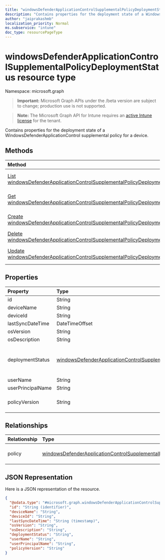 ```yaml
---
title: "windowsDefenderApplicationControlSupplementalPolicyDeploymentStatus resource type"
description: "Contains properties for the deployment state of a WindowsDefenderApplicationControl supplemental policy for a device."
author: "jaiprakashmb"
localization_priority: Normal
ms.subservice: "intune"
doc_type: resourcePageType
---
```


# windowsDefenderApplicationControlSupplementalPolicyDeploymentStatus resource type

Namespace: microsoft.graph
> **Important:** Microsoft Graph APIs under the /beta version are subject to change; production use is not supported.

> **Note:** The Microsoft Graph API for Intune requires an [active Intune license](https://go.microsoft.com/fwlink/?linkid=839381) for the tenant.


Contains properties for the deployment state of a WindowsDefenderApplicationControl supplemental policy for a device.

## Methods
|Method|Return Type|Description|
|:---|:---|:---|
|[List windowsDefenderApplicationControlSupplementalPolicyDeploymentStatuses](../api/intune-unlock-windowsdefenderapplicationcontrolsupplementalpolicydeploymentstatus-list.md)|[windowsDefenderApplicationControlSupplementalPolicyDeploymentStatus](../resources/intune-unlock-windowsdefenderapplicationcontrolsupplementalpolicydeploymentstatus.md) collection|List properties and relationships of the [windowsDefenderApplicationControlSupplementalPolicyDeploymentStatus](../resources/intune-unlock-windowsdefenderapplicationcontrolsupplementalpolicydeploymentstatus.md) objects.|
|[Get windowsDefenderApplicationControlSupplementalPolicyDeploymentStatus](../api/intune-unlock-windowsdefenderapplicationcontrolsupplementalpolicydeploymentstatus-get.md)|[windowsDefenderApplicationControlSupplementalPolicyDeploymentStatus](../resources/intune-unlock-windowsdefenderapplicationcontrolsupplementalpolicydeploymentstatus.md)|Read properties and relationships of the [windowsDefenderApplicationControlSupplementalPolicyDeploymentStatus](../resources/intune-unlock-windowsdefenderapplicationcontrolsupplementalpolicydeploymentstatus.md) object.|
|[Create windowsDefenderApplicationControlSupplementalPolicyDeploymentStatus](../api/intune-unlock-windowsdefenderapplicationcontrolsupplementalpolicydeploymentstatus-create.md)|[windowsDefenderApplicationControlSupplementalPolicyDeploymentStatus](../resources/intune-unlock-windowsdefenderapplicationcontrolsupplementalpolicydeploymentstatus.md)|Create a new [windowsDefenderApplicationControlSupplementalPolicyDeploymentStatus](../resources/intune-unlock-windowsdefenderapplicationcontrolsupplementalpolicydeploymentstatus.md) object.|
|[Delete windowsDefenderApplicationControlSupplementalPolicyDeploymentStatus](../api/intune-unlock-windowsdefenderapplicationcontrolsupplementalpolicydeploymentstatus-delete.md)|None|Deletes a [windowsDefenderApplicationControlSupplementalPolicyDeploymentStatus](../resources/intune-unlock-windowsdefenderapplicationcontrolsupplementalpolicydeploymentstatus.md).|
|[Update windowsDefenderApplicationControlSupplementalPolicyDeploymentStatus](../api/intune-unlock-windowsdefenderapplicationcontrolsupplementalpolicydeploymentstatus-update.md)|[windowsDefenderApplicationControlSupplementalPolicyDeploymentStatus](../resources/intune-unlock-windowsdefenderapplicationcontrolsupplementalpolicydeploymentstatus.md)|Update the properties of a [windowsDefenderApplicationControlSupplementalPolicyDeploymentStatus](../resources/intune-unlock-windowsdefenderapplicationcontrolsupplementalpolicydeploymentstatus.md) object.|

## Properties
|Property|Type|Description|
|:---|:---|:---|
|id|String|Key of the entity.|
|deviceName|String|Device name.|
|deviceId|String|Device ID.|
|lastSyncDateTime|DateTimeOffset|Last sync date time.|
|osVersion|String|Windows OS Version.|
|osDescription|String|Windows OS Version Description.|
|deploymentStatus|[windowsDefenderApplicationControlSupplementalPolicyStatuses](../resources/intune-unlock-windowsdefenderapplicationcontrolsupplementalpolicystatuses.md)|The deployment state of the policy. Possible values are: `unknown`, `success`, `tokenError`, `notAuthorizedByToken`, `policyNotFound`.|
|userName|String|The name of the user of this device.|
|userPrincipalName|String|User Principal Name.|
|policyVersion|String|Human readable version of the WindowsDefenderApplicationControl supplemental policy.|

## Relationships
|Relationship|Type|Description|
|:---|:---|:---|
|policy|[windowsDefenderApplicationControlSupplementalPolicy](../resources/intune-unlock-windowsdefenderapplicationcontrolsupplementalpolicy.md)|The navigation link to the WindowsDefenderApplicationControl supplemental policy.|

## JSON Representation
Here is a JSON representation of the resource.
<!-- {
  "blockType": "resource",
  "keyProperty": "id",
  "@odata.type": "microsoft.graph.windowsDefenderApplicationControlSupplementalPolicyDeploymentStatus"
}
-->
``` json
{
  "@odata.type": "#microsoft.graph.windowsDefenderApplicationControlSupplementalPolicyDeploymentStatus",
  "id": "String (identifier)",
  "deviceName": "String",
  "deviceId": "String",
  "lastSyncDateTime": "String (timestamp)",
  "osVersion": "String",
  "osDescription": "String",
  "deploymentStatus": "String",
  "userName": "String",
  "userPrincipalName": "String",
  "policyVersion": "String"
}
```
